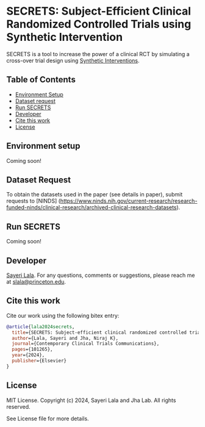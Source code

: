 # SECRETS: Subject-Efficient Clinical Randomized Controlled Trials using Synthetic Intervention

<!-- comment 
![Hits](https://hits.seeyoufarm.com/api/count/incr/badge.svg?url=https%3A%2F%2Fgithub.com%2FJHA-Lab%2Facceltran&count_bg=%2379C83D&title_bg=%23555555&icon=&icon_color=%23E7E7E7&title=hits&edge_flat=false)
-->

SECRETS is a tool to increase the power of a clinical RCT by simulating a cross-over trial design using [Synthetic Interventions](https://arxiv.org/pdf/2006.07691.pdf). 


## Table of Contents
- [Environment Setup](#environment-setup)
- [Dataset request](#data-request)
- [Run SECRETS](#run-secrets)
- [Developer](#developer)
- [Cite this work](#cite-this-work)
- [License](#license)

## Environment setup

Coming soon!
<!--
### Clone this repository and initialize sub-modules


```shell
git clone https://github.com/JHA-Lab/acceltran.git
cd ./acceltran/
git submodule init
git submodule update
```



### Setup python environment  

<!-- comment 
The python environment setup is based on conda. The script below creates a new environment named `txf_design-space`:
```shell
source env_setup.sh
```
For `pip` installation, we are creating a `requirements.txt` file. Stay tuned!

-->

## Dataset Request
To obtain the datasets used in the paper (see details in paper), submit requests to [NINDS] (https://www.ninds.nih.gov/current-research/research-funded-ninds/clinical-research/archived-clinical-research-datasets).

## Run SECRETS

Coming soon!


## Developer

[Sayeri Lala](https://github.com/slala2121). For any questions, comments or suggestions, please reach me at [slala@princeton.edu](mailto:slala@princeton.edu).

## Cite this work

Cite our work using the following bitex entry:
```bibtex
@article{lala2024secrets,
  title={SECRETS: Subject-efficient clinical randomized controlled trials using synthetic intervention},
  author={Lala, Sayeri and Jha, Niraj K},
  journal={Contemporary Clinical Trials Communications},
  pages={101265},
  year={2024},
  publisher={Elsevier}
}
```

## License

MIT License. 
Copyright (c) 2024, Sayeri Lala and Jha Lab.
All rights reserved.

See License file for more details.
